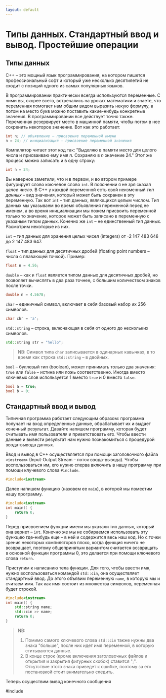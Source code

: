 ```yaml
---
layout: default
---
```


# Типы данных. Стандартный ввод и вывод. Простейшие операции

## Типы данных

C++ – это мощный язык программирования, на котором пишется профессиональный софт и который уже несколько десятилетий не сходит с позиций одного из самых популярных языков.

В программировании практически всегда используются переменные. С ними вы, скорее всего, встречались на уроках математики и знаете, что переменная помогает нам общим видом выразить некую формулу, а потом на место букв можно поставить какие-нибудь конкретные значения. В программировании все действует точно также. Переменная резервирует место в машинной памяти, чтобы потом в нее сохренить некоторое значение. Вот как это работает:

```cpp
int n; // объявление – присвоение переменной имени
n = 24; // инициализация - присвоение переменной значения
```

Компилятор читает этот код так: "Выделяю в памяти место для целого числа и присваиваю ему имя *n*. Сохраняю в *n* значение 24." Этот же процесс можно записать и в одну строку:

```cpp
int n = 24;
```

Вы наверное заметили, что и в первом, и во втором примере фигурирует слово коючевое слово `int`. В пояснении я не зря сказал *целое число*. В C++ у каждой переменной есть свой неизменный *тип данных* – вид значения, который может быть сохранен в эту переменную. Так вот `int` – тип данных, являющихся целым числом. Тип данных мы указываем во время объявления переменной перед ее именем, а во время инициализации мы пожем присвоить переменной только то значение, которое может быть записано в переменную с указаным типом данных. Конечно же `int` – не единственный тип данных. Расмотрим некоторые из них.

`int` – тип данных для хранения целых чисел (integers) от -2 147 483 648 до 2 147 483 647.

`float` – тип данных для десятичных дробей (floating point numbers – числа с плавающей точкой). Пример:

```cpp
float n = 4.56;
```

`double` – как и `float` является типом данных для десятичных дробей, но позволяет вычислять в два раза точнее, с большим количеством знаков после точки.

```cpp
double n = 4.5678;
```

`char` – единичный символ, включает в себя базовый набор их 256 символов.

```cpp
char chr = 'a';
```

`std::string` – строка, включающая в себя от одного до нескольких символов.

```cpp
std::string str = "hello";
```

> NB: Символ типа `char` записывается в одинарных кавычках, в то время как строка `std::string` – в двойных.

`bool` – буллевый тип (boolean), может принимать только два значения: `true` или `false` – истина или ложь соответственно. Иногда вместо ключевых слов используется 1 вместо `true` и 0 вместо `false`.

```cpp
bool a = true;
bool b = 0;
```

## Стандартный ввод и вывод

Типичная программа работает следующим образом: программа получает на вход определенные данные, обрабатывает их и выдает конечный результат. Давайте напишем программу, которая будет считывать имя пользователя и приветствовать его. Чтобы ввести данные и вывести результат нам нужно познакомиться с процедурой ввода-вывода данных.

Ввод и вывод в C++ осуществляется при помощи заголовочного файла `<iostream>` (Input-Output Stream – поток ввода-вывода). Чтобы воспользоваться им, его нужно сперва включить в нашу программу при помощи клучевого слова `#include`.

```cpp
#include<iostream>
```

Далее напишем функцию (назовем ее `main`), в которой мы поместим нашу программу.

```cpp
#include<iostream>
int main() {
    return 0;
}
```

Перед присвоением функции имени мы указали тип данных, который она вернет – `int`. Конечно же мы не собираемся использовать эту функцию где-нибудь еще – в ней и содержится весь наш код. Но с точки зрения некоторых компиляторов плохо, когда функция ничего не возвращает, поэтому общепринятым вариантом считается возвращать в основной функции программы 0, это делается при помощи ключевого слова `return`.

Приступим к написанию тела функции. Для того, чтобы ввести имя, нужно воспользоваться командой `std::cin`, она осуществляет стандартный ввод. До этого объявим переменную `name`, в которую мы и считаем имя. Так как имя состоит из множества символов, переменная будет строкой.

```cpp
#include<iostream>
int main() {
    std::string name;
    std::cin >> name;
    return 0;
}
```

> NB:
> 1. Помимо самого ключевого слова `std::cin` также нужны два знака "больше", после них идет имя переменной, в которую ститываются данные.
> 2. В конце строк (кроме включения заголовочных файлов и открытия и закрытия фигурных скобок) ставится ";". Отсутствие этого знака приведет к ошибке, поэтому за его постановкой стоит внимательно следить.

Теперь осуществим вывод конечного сообщения

<body>
  <div data-pym-src='https://www.jdoodle.com/plugin' data-language="cpp"
    data-version-index="4" data-libs="mavenlib1, mavenlib2">#include</div>
  <script src="https://www.jdoodle.com/assets/jdoodle-pym.min.js" type="text/javascript"></script>
</body>